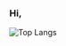 ### Hi,

![Top Langs](https://github-readme-stats.vercel.app/api/top-langs/?username=Andrey&layout=compact)
